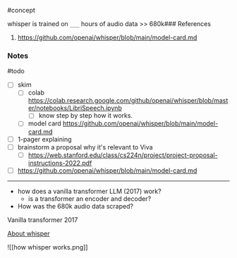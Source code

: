 #concept

whisper is trained on `___` hours of audio data >> 680k### References
1. https://github.com/openai/whisper/blob/main/model-card.md

### Notes
#todo 

- [ ] skim
	- [ ] colab https://colab.research.google.com/github/openai/whisper/blob/master/notebooks/LibriSpeech.ipynb
		- [ ] know step by step how it works. 
	- [ ] model card https://github.com/openai/whisper/blob/main/model-card.md
- [ ] 1-pager explaining
- [ ] brainstorm a proposal why it's relevant to Viva
	- [ ] https://web.stanford.edu/class/cs224n/project/project-proposal-instructions-2022.pdf
- [ ] https://github.com/openai/whisper/blob/main/model-card.md

---


- how does a vanilla transformer LLM (2017) work?
	- is a transformer an encoder and decoder?
- How was the 680k audio data scraped?


Vanilla transformer 2017

[About whisper](https://twitter.com/karpathy/status/1573019733707788288?s=46&t=PrLWmbH5vc4JSFAi5f6ccg)

![[how whisper works.png]]
